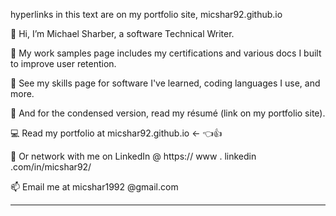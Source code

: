 hyperlinks in this text are on my portfolio site, micshar92.github.io 

🚩 Hi, I’m Michael Sharber, a software Technical Writer.

🧶 My work samples page includes my certifications and various docs I built to improve user retention.

🌱 See my skills page for software I've learned, coding languages I use, and more.

📄 And for the condensed version, read my résumé (link on my portfolio site).

💻 Read my portfolio at micshar92.github.io   <- 👈👍

🔌 Or network with me on LinkedIn @ https:// www . linkedin .com/in/micshar92/

📫 Email me at micshar1992 @gmail.com

---
